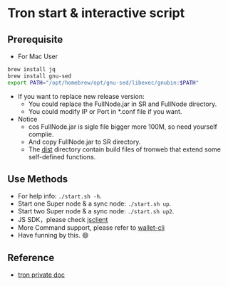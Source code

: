 # Tron start & interactive script

## Prerequisite

- For Mac User

```sh
brew install jq
brew install gnu-sed
export PATH="/opt/homebrew/opt/gnu-sed/libexec/gnubin:$PATH"
```

- If you want to replace new release version:
  - You could replace the FullNode.jar in SR and FullNode directory.
  - You could modify IP or Port in *.conf file if you want.
- Notice
  - cos FullNode.jar is sigle file bigger more 100M, so need yourself complie.
  - And copy FullNode.jar to SR directory.
  - The [dist](./dist) directory contain build files of tronweb that extend some self-defined functions.

## Use Methods

- For help info: `./start.sh -h`.
- Start one Super node & a sync node: `./start.sh up`.
- Start two Super node & a sync node: `./start.sh up2`.
- JS SDK，please check [jsclient](./jsclient)
- More Command support, please refer to [wallet-cli](https://github.com/tronprotocol/wallet-cli)
- Have funning by this. 😄

## Reference

- [tron private doc](https://cn.developers.tron.network/docs/tron-private-chain)